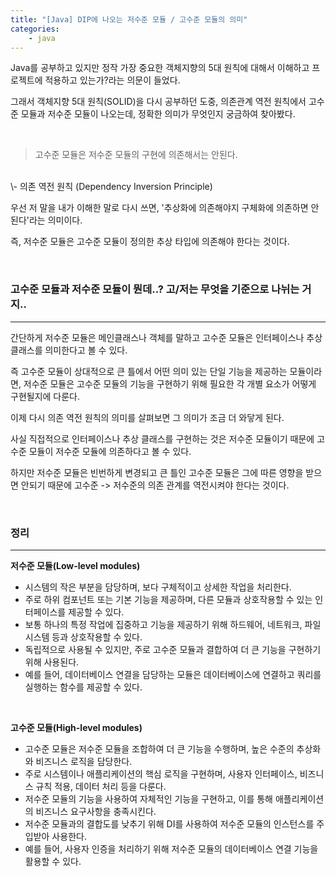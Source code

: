 ```yaml
---
title: "[Java] DIP에 나오는 저수준 모듈 / 고수준 모듈의 의미"
categories:
    - java
---
```


Java를 공부하고 있지만 정작 가장 중요한 객체지향의 5대 원칙에 대해서 이해하고 프로젝트에 적용하고 있는가?라는 의문이 들었다.

그래서 객체지향 5대 원칙(SOLID)을 다시 공부하던 도중, 의존관계 역전 원칙에서 고수준 모듈과 저수준 모듈이 나오는데, 정확한 의미가 무엇인지 궁금하여 찾아봤다.

<br/>

>고수준 모듈은 저수준 모듈의 구현에 의존해서는 안된다.
<br/>
\- 의존 역전 원칙 (Dependency Inversion Principle)

우선 저 말을 내가 이해한 말로 다시 쓰면, '추상화에 의존해야지 구체화에 의존하면 안된다'라는 의미이다.

즉, 저수준 모듈은 고수준 모듈이 정의한 추상 타입에 의존해야 한다는 것이다.

<br/>

### 고수준 모듈과 저수준 모듈이 뭔데..? 고/저는 무엇을 기준으로 나뉘는 거지..
---

간단하게 저수준 모듈은 메인클래스나 객체를 말하고 고수준 모듈은 인터페이스나 추상 클래스를 의미한다고 볼 수 있다.

즉 고수준 모듈이 상대적으로 큰 틀에서 어떤 의미 있는 단일 기능을 제공하는 모듈이라면, 저수준 모듈은 고수준 모듈의 기능을 구현하기 위해 필요한 각 개별 요소가 어떻게 구현될지에 다룬다.

이제 다시 의존 역전 원칙의 의미를 살펴보면 그 의미가 조금 더 와닿게 된다.

사실 직접적으로 인터페이스나 추상 클래스를 구현하는 것은 저수준 모듈이기 때문에 고수준 모듈이 저수준 모듈에 의존하다고 볼 수 있다.

하지만 저수준 모듈은 빈번하게 변경되고 큰 틀인 고수준 모듈은 그에 따른 영향을 받으면 안되기 때문에 고수준 -> 저수준의 의존 관계를 역전시켜야 한다는 것이다.

<br/>

### 정리
---

**저수준 모듈(Low-level modules)**

- 시스템의 작은 부분을 담당하며, 보다 구체적이고 상세한 작업을 처리한다.
- 주로 하위 컴포넌트 또는 기본 기능을 제공하며, 다른 모듈과 상호작용할 수 있는 인터페이스를 제공할 수 있다.
- 보통 하나의 특정 작업에 집중하고 기능을 제공하기 위해 하드웨어, 네트워크, 파일 시스템 등과 상호작용할 수 있다.
- 독립적으로 사용될 수 있지만, 주로 고수준 모듈과 결합하여 더 큰 기능을 구현하기 위해 사용된다.
- 예를 들어, 데이터베이스 연결을 담당하는 모듈은 데이터베이스에 연결하고 쿼리를 실행하는 함수를 제공할 수 있다.

<br/>

**고수준 모듈(High-level modules)**

- 고수준 모듈은 저수준 모듈을 조합하여 더 큰 기능을 수행하며, 높은 수준의 추상화와 비즈니스 로직을 담당한다.
- 주로 시스템이나 애플리케이션의 핵심 로직을 구현하며, 사용자 인터페이스, 비즈니스 규칙 적용, 데이터 처리 등을 다룬다.
- 저수준 모듈의 기능을 사용하여 자체적인 기능을 구현하고, 이를 통해 애플리케이션의 비즈니스 요구사항을 충족시킨다.
- 저수준 모듈과의 결합도를 낮추기 위해 DI를 사용하여 저수준 모듈의 인스턴스를 주입받아 사용한다.
- 예를 들어, 사용자 인증을 처리하기 위해 저수준 모듈의 데이터베이스 연결 기능을 활용할 수 있다.